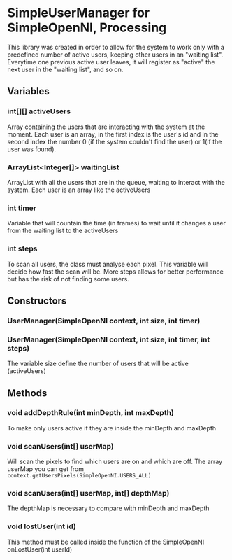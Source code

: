 # SimpleUserManager for SimpleOpenNI, Processing

This library was created in order to allow for the system to work only with a predefined number of active users, keeping other users in an "waiting list". Everytime one previous active user leaves, it will register as "active" the next user in the "waiting list", and so on.

## Variables

### int[][] activeUsers

Array containing the users that are interacting with the system at the moment. Each user is an array, in the first index is the user's id and in the second index the number 0 (if the system couldn't find the user) or 1(if the user was found).

### ArrayList<Integer[]> waitingList

ArrayList with all the users that are in the queue, waiting to interact with the system. Each user is an array like the activeUsers

### int timer

Variable that will countain the time (in frames) to wait until it changes a user from the waiting list to the activeUsers

### int steps

To scan all users, the class must analyse each pixel. This variable will decide how fast the scan will be. More steps allows for better performance but has the risk of not finding some users.

## Constructors

### UserManager(SimpleOpenNI context, int size, int timer)

### UserManager(SimpleOpenNI context, int size, int timer, int steps)

The variable size define the number of users that will be active (activeUsers)

## Methods

### void addDepthRule(int minDepth, int maxDepth)

To make only users active if they are inside the minDepth and maxDepth

### void scanUsers(int[] userMap)

Will scan the pixels to find which users are on and which are off. The array userMap you can get from ```context.getUsersPixels(SimpleOpenNI.USERS_ALL)```

### void scanUsers(int[] userMap, int[] depthMap)

The depthMap is necessary to compare with minDepth and maxDepth

### void lostUser(int id)

This method must be called inside the function of the SimpleOpenNI onLostUser(int userId)
